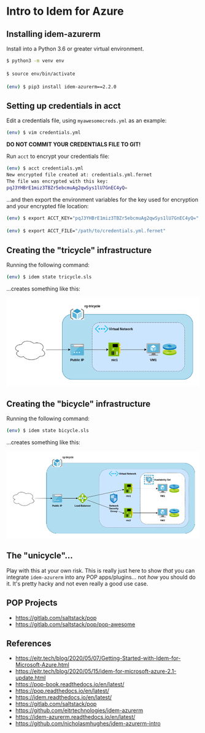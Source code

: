 # Intro to Idem for Azure

## Installing idem-azurerm
Install into a Python 3.6 or greater virtual environment.
```bash
$ python3 -m venv env

$ source env/bin/activate

(env) $ pip3 install idem-azurerm==2.2.0
```

## Setting up credentials in acct
Edit a credentials file, using `myawesomecreds.yml` as an example:
```bash
(env) $ vim credentials.yml
```
**DO NOT COMMIT YOUR CREDENTIALS FILE TO GIT!**

Run `acct` to encrypt your credentials file:
```bash
(env) $ acct credentials.yml
New encrypted file created at: credentials.yml.fernet
The file was encrypted with this key:
pqJ3YHBrE1miz3TBZr5ebcmuAg2qwSys1lU7GnEC4yQ=
```
...and then export the environment variables for the key used for encryption
and your encrypted file location:
```bash
(env) $ export ACCT_KEY="pqJ3YHBrE1miz3TBZr5ebcmuAg2qwSys1lU7GnEC4yQ="

(env) $ export ACCT_FILE="/path/to/credentials.yml.fernet"
```

## Creating the "tricycle" infrastructure
Running the following command:
```bash
(env) $ idem state tricycle.sls
```
...creates something like this:

![tricycle](images/tricycle.png)

## Creating the "bicycle" infrastructure
Running the following command:
```bash
(env) $ idem state bicycle.sls
```
...creates something like this:

![bicycle](images/bicycle.png)

## The "unicycle"...
Play with this at your own risk. This is really just here to show *that* you
can integrate `idem-azurerm` into any POP apps/plugins... not *how* you should
do it. It's pretty hacky and not even really a good use case.

## POP Projects
* https://gitlab.com/saltstack/pop
* https://gitlab.com/saltstack/pop/pop-awesome

## References
* https://eitr.tech/blog/2020/05/07/Getting-Started-with-Idem-for-Microsoft-Azure.html
* https://eitr.tech/blog/2020/05/15/idem-for-microsoft-azure-2.1-update.html
* https://pop-book.readthedocs.io/en/latest/
* https://pop.readthedocs.io/en/latest/
* https://idem.readthedocs.io/en/latest/
* https://gitlab.com/saltstack/pop
* https://github.com/eitrtechnologies/idem-azurerm
* https://idem-azurerm.readthedocs.io/en/latest/
* https://github.com/nicholasmhughes/idem-azurerm-intro

